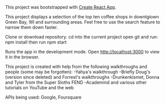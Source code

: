 This project was bootstrapped with [Create React App](https://github.com/facebook/create-react-app).

This project displays a selection of the top ten coffee shops in downtgiown Green Bay, WI and surrounding areas. Feel free to use the search feature to narrow them down faster.

Clone or download repository.
cd into the current project
open git and run: npm install 
then run npm start

Runs the app in the development mode.
Open [http://localhost:3000](http://localhost:3000) to view it in the browser.

This project is created with help from the following walkthroughs and people (some may be forgotten):
	-Yahya's walkthrough
	-Briefly Doug's (version since deleted) and Forrest's walkthroughs
	-Drunkenkismet, Donna and Tyler from the Super Sloths FEND
	-Academind and various other tutorials on YouTube and the web

APIs being used: Google, Foursquare